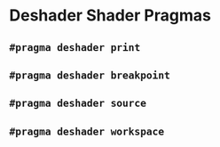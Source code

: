 # Deshader Shader Pragmas

## `#pragma deshader print`

## `#pragma deshader breakpoint`

## `#pragma deshader source`

## `#pragma deshader workspace`